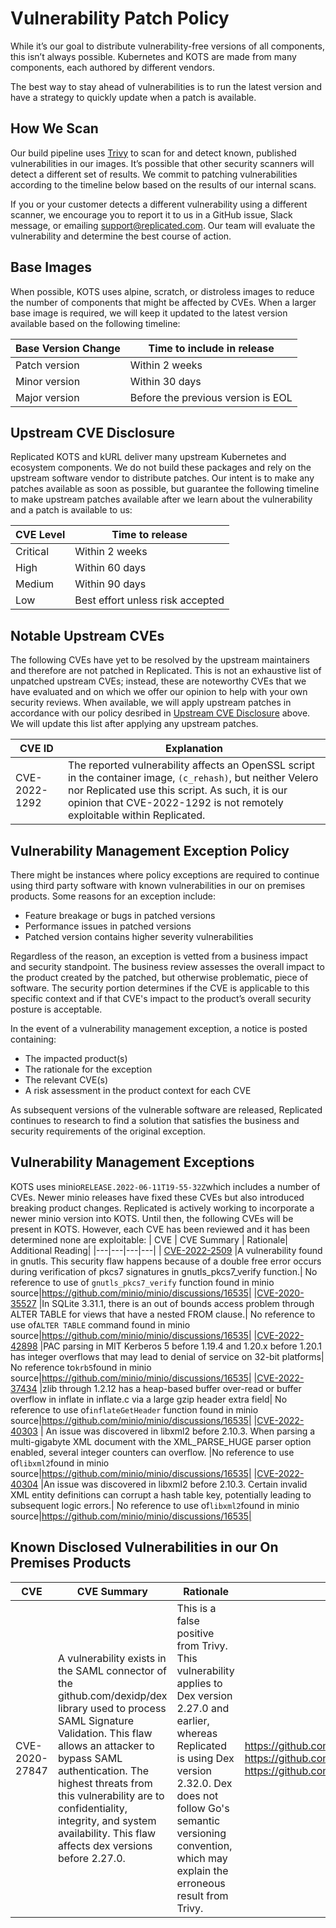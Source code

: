 
# Vulnerability Patch Policy

While it’s our goal to distribute vulnerability-free versions of all components, this isn’t always possible.
Kubernetes and KOTS are made from many components, each authored by different vendors.

The best way to stay ahead of vulnerabilities is to run the latest version and have a strategy to quickly update when a patch is available.

## How We Scan

Our build pipeline uses [Trivy](https://www.aquasec.com/products/trivy/) to scan for and detect known, published vulnerabilities in our images.
It’s possible that other security scanners will detect a different set of results.
We commit to patching vulnerabilities according to the timeline below based on the results of our internal scans.

If you or your customer detects a different vulnerability using a different scanner, we encourage you to report it to us in a GitHub issue, Slack message, or emailing support@replicated.com.
Our team will evaluate the vulnerability and determine the best course of action.

## Base Images

When possible, KOTS uses alpine, scratch, or distroless images to reduce the number of components that might be affected by CVEs.
When a larger base image is required, we will keep it updated to the latest version available based on the following timeline:

| Base Version Change | Time to include in release |
|---------------------|----------------------------|
| Patch version | Within 2 weeks |
| Minor version | Within 30 days |
| Major version | Before the previous version is EOL |

## Upstream CVE Disclosure

Replicated KOTS and kURL deliver many upstream Kubernetes and ecosystem components.
We do not build these packages and rely on the upstream software vendor to distribute patches.
Our intent is to make any patches available as soon as possible, but guarantee the following timeline to make upstream patches available after we learn about the vulnerability and a patch is available to us:

| CVE Level | Time to release |
|-----------|-----------------|
| Critical | Within 2 weeks |
| High | Within 60 days |
| Medium | Within 90 days |
| Low | Best effort unless risk accepted |

## Notable Upstream CVEs

The following CVEs have yet to be resolved by the upstream maintainers and therefore are not patched in Replicated. This is not an exhaustive list of unpatched upstream CVEs; instead, these are noteworthy CVEs that we have evaluated and on which we offer our opinion to help with your own security reviews. When available, we will apply upstream patches in accordance with our policy desribed in [Upstream CVE Disclosure](#upstream-cve-disclosure) above. We will update this list after applying any upstream patches.

| CVE ID | Explanation|
|--------|------------|
|CVE-2022-1292| The reported vulnerability affects an OpenSSL script in the container image, ```(c_rehash)```, but neither Velero nor Replicated use this script. As such, it is our opinion that CVE-2022-1292 is not remotely exploitable within Replicated.|

## Vulnerability Management Exception Policy
There might be instances where policy exceptions are required to continue using third party software with known vulnerabilities in our on premises products. Some reasons for an exception include:

- Feature breakage or bugs in patched versions
- Performance issues in patched versions
- Patched version contains higher severity vulnerabilities

Regardless of the reason, an exception is vetted from a business impact and security standpoint. The business review assesses the overall impact to the product created by the patched, but otherwise problematic, piece of software. The security portion determines if the CVE is applicable to this specific context and if that CVE's impact to the product’s overall security posture is acceptable.

In the event of a vulnerability management exception, a notice is posted containing:

- The impacted product(s)
- The rationale for the exception
- The relevant CVE(s)
- A risk assessment in the product context for each CVE

As subsequent versions of the vulnerable software are released, Replicated continues to research to find a solution that satisfies the business and security requirements of the original exception. 

## Vulnerability Management Exceptions
KOTS uses minio```RELEASE.2022-06-11T19-55-32Z```which includes a number of CVEs. Newer minio releases have fixed these CVEs but also introduced breaking product changes. Replicated is actively working to incorporate a newer minio version into KOTS. Until then, the following CVEs will be present in KOTS. However, each CVE has been reviewed and it has been determined none are exploitable:
| CVE | CVE Summary | Rationale| Additional Reading|
|---|---|---|---|
| [CVE-2022-2509](https://nvd.nist.gov/vuln/detail/CVE-2022-2509) |A vulnerability found in gnutls. This security flaw happens because of a double free error occurs during verification of pkcs7 signatures in gnutls_pkcs7_verify function.| No reference to use of ```gnutls_pkcs7_verify``` function found in minio source|https://github.com/minio/minio/discussions/16535|
|[CVE-2020-35527](https://nvd.nist.gov/vuln/detail/CVE-2020-35527) |In SQLite 3.31.1, there is an out of bounds access problem through ALTER TABLE for views that have a nested FROM clause.| No reference to use of```ALTER TABLE``` command found in minio source|https://github.com/minio/minio/discussions/16535|
|[CVE-2022-42898](https://nvd.nist.gov/vuln/detail/CVE-2022-42898) |PAC parsing in MIT Kerberos 5 before 1.19.4 and 1.20.x before 1.20.1 has integer overflows that may lead to denial of service on 32-bit platforms| No reference to```krb5```found in minio source|https://github.com/minio/minio/discussions/16535|
|[CVE-2022-37434](https://nvd.nist.gov/vuln/detail/CVE-2022-37434) |zlib through 1.2.12 has a heap-based buffer over-read or buffer overflow in inflate in inflate.c via a large gzip header extra field| No reference to use of```inflateGetHeader``` function found in minio source|https://github.com/minio/minio/discussions/16535|
|[CVE-2022-40303](https://nvd.nist.gov/vuln/detail/CVE-2022-40303) | An issue was discovered in libxml2 before 2.10.3. When parsing a multi-gigabyte XML document with the XML_PARSE_HUGE parser option enabled, several integer counters can overflow. |No reference to use of```libxml2```found in minio source|https://github.com/minio/minio/discussions/16535|
|[CVE-2022-40304](https://nvd.nist.gov/vuln/detail/CVE-2022-40304) |An issue was discovered in libxml2 before 2.10.3. Certain invalid XML entity definitions can corrupt a hash table key, potentially leading to subsequent logic errors.| No reference to use of```libxml2```found in minio source|https://github.com/minio/minio/discussions/16535|

## Known Disclosed Vulnerabilities in our On Premises Products

| CVE | CVE Summary | Rationale | Additional Reading |
|-----|-------------|-----------|--------------------|
| CVE-2020-27847 | A vulnerability exists in the SAML connector of the github.com/dexidp/dex library used to process SAML Signature Validation. This flaw allows an attacker to bypass SAML authentication. The highest threats from this vulnerability are to confidentiality, integrity, and system availability. This flaw affects dex versions before 2.27.0. | This is a false positive from Trivy. This vulnerability applies to Dex version 2.27.0 and earlier, whereas Replicated is using Dex version 2.32.0. Dex does not follow Go's semantic versioning convention, which may explain the erroneous result from Trivy. | https://github.com/replicatedhq/kots/pull/2934 https://github.com/aquasecurity/trivy/issues/2433 https://github.com/dexidp/dex/issues/1578#issuecomment |

